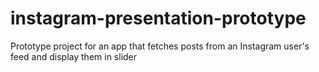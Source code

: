# instagram-presentation-prototype
Prototype project for an app that fetches posts from an Instagram user's feed and display them in slider
